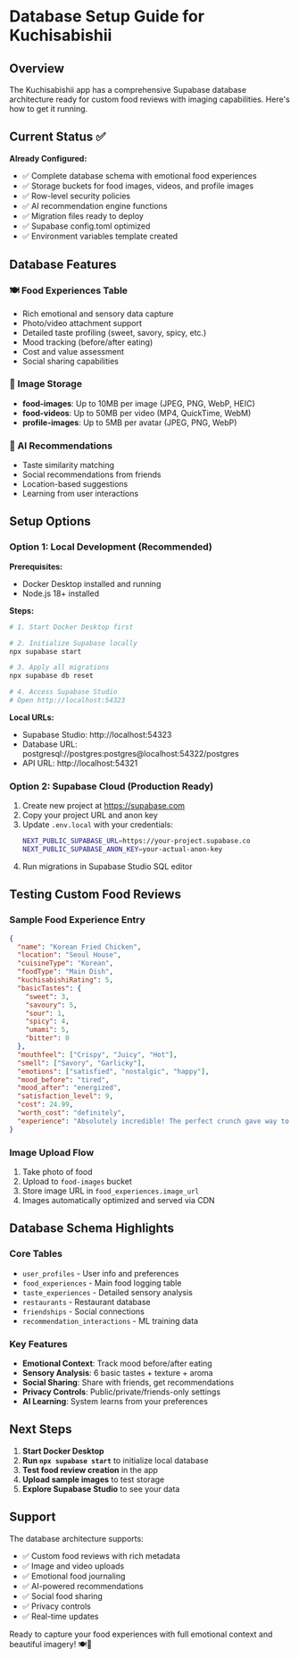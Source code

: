 # Database Setup Guide for Kuchisabishii

## Overview

The Kuchisabishii app has a comprehensive Supabase database architecture ready for custom food reviews with imaging capabilities. Here's how to get it running.

## Current Status ✅

**Already Configured:**
- ✅ Complete database schema with emotional food experiences
- ✅ Storage buckets for food images, videos, and profile images
- ✅ Row-level security policies
- ✅ AI recommendation engine functions
- ✅ Migration files ready to deploy
- ✅ Supabase config.toml optimized
- ✅ Environment variables template created

## Database Features

### 🍽️ Food Experiences Table
- Rich emotional and sensory data capture
- Photo/video attachment support
- Detailed taste profiling (sweet, savory, spicy, etc.)
- Mood tracking (before/after eating)
- Cost and value assessment
- Social sharing capabilities

### 📸 Image Storage
- **food-images**: Up to 10MB per image (JPEG, PNG, WebP, HEIC)
- **food-videos**: Up to 50MB per video (MP4, QuickTime, WebM)  
- **profile-images**: Up to 5MB per avatar (JPEG, PNG, WebP)

### 🤖 AI Recommendations
- Taste similarity matching
- Social recommendations from friends
- Location-based suggestions
- Learning from user interactions

## Setup Options

### Option 1: Local Development (Recommended)

**Prerequisites:**
- Docker Desktop installed and running
- Node.js 18+ installed

**Steps:**
```bash
# 1. Start Docker Desktop first

# 2. Initialize Supabase locally
npx supabase start

# 3. Apply all migrations
npx supabase db reset

# 4. Access Supabase Studio
# Open http://localhost:54323
```

**Local URLs:**
- Supabase Studio: http://localhost:54323
- Database URL: postgresql://postgres:postgres@localhost:54322/postgres
- API URL: http://localhost:54321

### Option 2: Supabase Cloud (Production Ready)

1. Create new project at https://supabase.com
2. Copy your project URL and anon key
3. Update `.env.local` with your credentials:
   ```bash
   NEXT_PUBLIC_SUPABASE_URL=https://your-project.supabase.co
   NEXT_PUBLIC_SUPABASE_ANON_KEY=your-actual-anon-key
   ```
4. Run migrations in Supabase Studio SQL editor

## Testing Custom Food Reviews

### Sample Food Experience Entry
```json
{
  "name": "Korean Fried Chicken",
  "location": "Seoul House",
  "cuisineType": "Korean",
  "foodType": "Main Dish",
  "kuchisabishiRating": 5,
  "basicTastes": {
    "sweet": 3,
    "savoury": 5,
    "sour": 1,
    "spicy": 4,
    "umami": 5,
    "bitter": 0
  },
  "mouthfeel": ["Crispy", "Juicy", "Hot"],
  "smell": ["Savory", "Garlicky"],
  "emotions": ["satisfied", "nostalgic", "happy"],
  "mood_before": "tired",
  "mood_after": "energized",
  "satisfaction_level": 9,
  "cost": 24.99,
  "worth_cost": "definitely",
  "experience": "Absolutely incredible! The perfect crunch gave way to tender, juicy meat. The glaze was the perfect balance of sweet, salty, and spicy. This is exactly what I crave when my mouth is lonely!"
}
```

### Image Upload Flow
1. Take photo of food
2. Upload to `food-images` bucket
3. Store image URL in `food_experiences.image_url`
4. Images automatically optimized and served via CDN

## Database Schema Highlights

### Core Tables
- `user_profiles` - User info and preferences
- `food_experiences` - Main food logging table
- `taste_experiences` - Detailed sensory analysis  
- `restaurants` - Restaurant database
- `friendships` - Social connections
- `recommendation_interactions` - ML training data

### Key Features
- **Emotional Context**: Track mood before/after eating
- **Sensory Analysis**: 6 basic tastes + texture + aroma
- **Social Sharing**: Share with friends, get recommendations
- **Privacy Controls**: Public/private/friends-only settings
- **AI Learning**: System learns from your preferences

## Next Steps

1. **Start Docker Desktop**
2. **Run `npx supabase start`** to initialize local database
3. **Test food review creation** in the app
4. **Upload sample images** to test storage
5. **Explore Supabase Studio** to see your data

## Support

The database architecture supports:
- ✅ Custom food reviews with rich metadata
- ✅ Image and video uploads  
- ✅ Emotional food journaling
- ✅ AI-powered recommendations
- ✅ Social food sharing
- ✅ Privacy controls
- ✅ Real-time updates

Ready to capture your food experiences with full emotional context and beautiful imagery! 🍽️📸